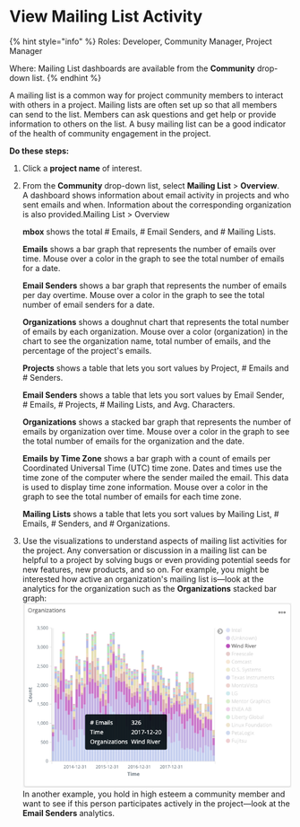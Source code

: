 # View Mailing List Activity

{% hint style="info" %}
Roles: Developer, Community Manager, Project Manager

Where: Mailing List dashboards are available from the **Community** drop-down list.
{% endhint %}

A mailing list is a common way for project community members to interact with others in a project. Mailing lists are often set up so that all members can send to the list. Members can ask questions and get help or provide information to others on the list. A busy mailing list can be a good indicator of the health of community engagement in the project. 

**Do these steps:**

1. Click a **project name** of interest.
2. From the **Community** drop-down list, select **Mailing List** &gt; **Overview**.  
   A dashboard shows information about email activity in projects and who sent emails and when. Information about the corresponding organization is also provided.Mailing List &gt; Overview

   **mbox** shows the total \# Emails, \# Email Senders, and \# Mailing Lists.

   **Emails** shows a bar graph that represents the number of emails over time. Mouse over a color in the graph to see the total number of emails for a date.

   **Email Senders** shows a bar graph that represents the number of emails per day overtime. Mouse over a color in the graph to see the total number of email senders for a date.

   **Organizations** shows a doughnut chart that represents the total number of emails by each organization. Mouse over a color \(organization\) in the chart to see the organization name, total number of emails, and the percentage of the project's emails.

   **Projects** shows a table that lets you sort values by Project, \# Emails and \# Senders. 

   **Email Senders** shows a table that lets you sort values by Email Sender, \# Emails, \# Projects, \# Mailing Lists, and Avg. Characters. 

   **Organizations** shows a stacked bar graph that represents the number of emails by organization over time. Mouse over a color in the graph to see the total number of emails for the organization and the date.

   **Emails by Time Zone** shows a bar graph with a count of emails per Coordinated Universal Time \(UTC\) time zone. Dates and times use the time zone of the computer where the sender mailed the email. This data is used to display time zone information. Mouse over a color in the graph to see the total number of emails for each time zone.

   **Mailing Lists** shows a table that lets you sort values by Mailing List, \# Emails, \# Senders, and \# Organizations.

3. Use the visualizations to understand aspects of mailing list activities for the project. Any conversation or discussion in a mailing list can be helpful to a project by solving bugs or even providing potential seeds for new features, new products, and so on. For example, you might be interested how active an organization's mailing list is—look at the analytics for the organization such as the **Organizations** stacked bar graph: ![](../../../.gitbook/assets/18088207.png) In another example, you hold in high esteem a community member and want to see if this person participates actively in the project—look at the **Email Senders** analytics. 

